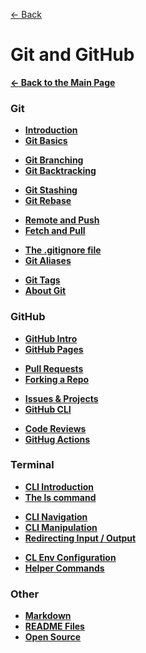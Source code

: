 [&larr; Back](./README.md)

# Git and GitHub

[**&larr; Back to the Main Page**](./../README.md)

### Git

- [**Introduction**](./git-intro.md)
- [**Git Basics**](./git-basics.md)

<div></div>

- [**Git Branching**](./git-branching.md)
- [**Git Backtracking**](./git-backtracking.md)

<div></div>

- [**Git Stashing**](./git-stashing.md)
- [**Git Rebase**](./git-rebase.md)

<div></div>

- [**Remote and Push**](./git-remote-push.md)
- [**Fetch and Pull**](./git-fetch-pull.md)

<div></div>

- [**The .gitignore file**](./git-ignore.md)
- [**Git Aliases**](./git-aliases.md)

<div></div>

- [**Git Tags**](./git-tags.md)
- [**About Git**](./about-git.md)

### GitHub

- [**GitHub Intro**](./github-intro.md)
- [**GitHub Pages**](./github-pages.md)

<div></div>

- [**Pull Requests**](./pull-requests.md)
- [**Forking a Repo**](./forking.md)

<div></div>

- [**Issues & Projects**](./github-issues-projects.md)
- [**GitHub CLI**](./github-cli.md)

<div></div>

- [**Code Reviews**](https://google.github.io/eng-practices/)
- [**GitHug Actions**](./github-actions.md)

### Terminal

- [**CLI Introduction**](./command-line-interface.md)
- [**The ls command**](./cli-ls.md)

<div></div>

- [**CLI Navigation**](./cli-navigation.md)
- [**CLI Manipulation**](./cli-manipulation.md)
- [**Redirecting Input / Output**](./cli-redirect.md)

<div></div>

- [**CL Env Configuration**](./cl-env-config.md)
- [**Helper Commands**](./cli-helper-commands.md)

### Other

- [**Markdown**](./markdown.md)
- [**README Files**](./readme-files.md)
- [**Open Source**](./open-source.md)

<br>

<!-- [Merge Repositories](https://stackoverflow.com/questions/1425892/how-do-you-merge-two-git-repositories) -->
